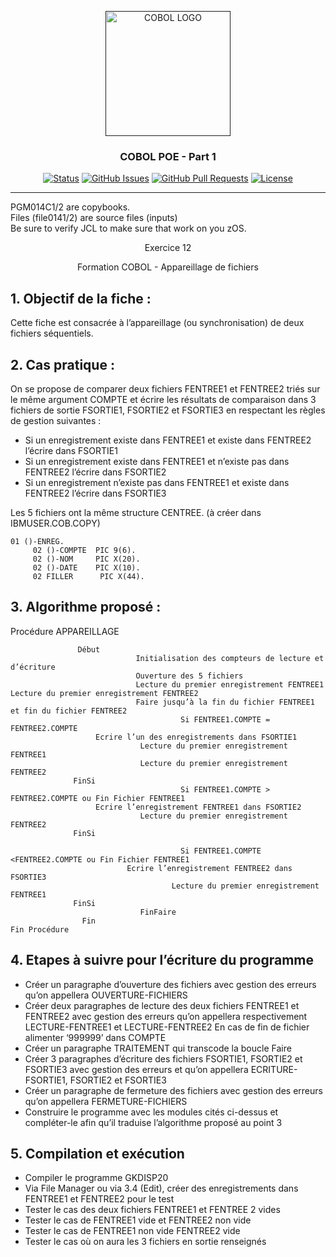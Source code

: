 <p align="center">
  <a href="" rel="noopener">
 <img width=200px height=200px src="https://www.krescentglobal.com/images/iphone/cobol-1.png" alt="COBOL LOGO"></a>
</p>

<h3 align="center">COBOL POE - Part 1</h3>

<div align="center">

[![Status](https://img.shields.io/badge/status-active-success.svg)]()
[![GitHub Issues](https://img.shields.io/github/issues/emericdefay/forma-cobol-1.svg)](https://github.com/emericdefay/forma-cobol-1/issues)
[![GitHub Pull Requests](https://img.shields.io/github/issues-pr/emericdefay/forma-cobol-1.svg)](https://github.com/emericdefay/forma-cobol-1/pulls)
[![License](https://img.shields.io/badge/license-MIT-blue.svg)](/LICENSE)

</div>

---

PGM014C1/2 are copybooks.  
Files (file0141/2) are source files (inputs)  
Be sure to verify JCL to make sure that work on you zOS.  

<p align="center"> Exercice 12
    <br> 
</p>


<p align="center">
Formation COBOL -  Appareillage de fichiers

## 1.	Objectif de la fiche :  

Cette fiche est consacrée à l’appareillage (ou synchronisation) de deux fichiers séquentiels.
 
## 2.	Cas pratique :  

On se propose de comparer deux fichiers FENTREE1 et FENTREE2 triés sur le même argument COMPTE et écrire les résultats de comparaison dans 3 fichiers de sortie FSORTIE1, FSORTIE2 et FSORTIE3 en respectant  les règles de gestion suivantes :
-	Si un enregistrement existe dans FENTREE1 et existe dans FENTREE2 l’écrire dans FSORTIE1
-	Si un enregistrement existe dans FENTREE1 et n’existe pas dans FENTREE2 l’écrire dans FSORTIE2
-	Si un enregistrement n’existe pas dans FENTREE1 et existe dans FENTREE2 l’écrire dans FSORTIE3

Les 5 fichiers ont la même structure CENTREE.    (à créer dans IBMUSER.COB.COPY)
```cbl
01 ()-ENREG.
     02 ()-COMPTE  PIC 9(6).
     02 ()-NOM     PIC X(20).
     02 ()-DATE    PIC X(10).
     02 FILLER      PIC X(44).
```

## 3.	Algorithme proposé :

Procédure APPAREILLAGE
```algo
               Début
                            Initialisation des compteurs de lecture et d’écriture
                            Ouverture des 5 fichiers 
                            Lecture du premier enregistrement FENTREE1
Lecture du premier enregistrement FENTREE2
                            Faire jusqu’à la fin du fichier FENTREE1 et fin du fichier FENTREE2
                                      Si FENTREE1.COMPTE = FENTREE2.COMPTE 
			       Ecrire l’un des enregistrements dans FSORTIE1
		                     Lecture du premier enregistrement FENTREE1
		                     Lecture du premier enregistrement FENTREE2
			  FinSi
                                      Si FENTREE1.COMPTE > FENTREE2.COMPTE ou Fin Fichier FENTREE1
			       Ecrire l’enregistrement FENTREE1 dans FSORTIE2
		                     Lecture du premier enregistrement FENTREE2
			  FinSi

                                      Si FENTREE1.COMPTE <FENTREE2.COMPTE ou Fin Fichier FENTREE1
			              Ecrire l’enregistrement FENTREE2 dans FSORTIE3
		                            Lecture du premier enregistrement FENTREE1
			  FinSi
                             FinFaire
                Fin
Fin Procédure
```
## 4.	Etapes à suivre pour l’écriture du programme

-	Créer un paragraphe d’ouverture des fichiers avec gestion des erreurs qu’on appellera OUVERTURE-FICHIERS
-	Créer deux paragraphes de lecture des deux fichiers FENTREE1 et FENTREE2  avec gestion des erreurs qu’on appellera respectivement LECTURE-FENTREE1 et LECTURE-FENTREE2
En cas de fin de fichier alimenter ‘999999’  dans COMPTE
-	Créer un paragraphe TRAITEMENT qui transcode la boucle Faire 
-	Créer 3 paragraphes d’écriture des fichiers FSORTIE1, FSORTIE2 et FSORTIE3 avec gestion des erreurs et qu’on appellera ECRITURE-FSORTIE1, FSORTIE2 et FSORTIE3
-	Créer un paragraphe de fermeture des fichiers avec gestion des erreurs qu’on appellera FERMETURE-FICHIERS
-	Construire le programme avec les modules cités ci-dessus et compléter-le afin qu’il traduise l’algorithme proposé au point 3

## 5.	Compilation et exécution

-	Compiler le programme GKDISP20
-	Via File Manager ou via 3.4 (Edit), créer des enregistrements dans FENTREE1 et FENTREE2 pour le test
- Tester le cas des deux fichiers FENTREE1 et FENTREE 2 vides
- Tester le cas de FENTREE1 vide et FENTREE2 non vide 
- Tester le cas de FENTREE1 non vide FENTREE2 vide 
- Tester le cas où on aura les 3 fichiers en sortie renseignés


</p>